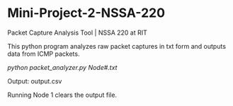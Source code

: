 # Mini-Project-2-NSSA-220
Packet Capture Analysis Tool | NSSA 220 at RIT

This python program analyzes raw packet captures in txt form and outputs data from ICMP packets.

_python packet_analyzer.py Node#.txt_

Output: output.csv

Running Node 1 clears the output file.
